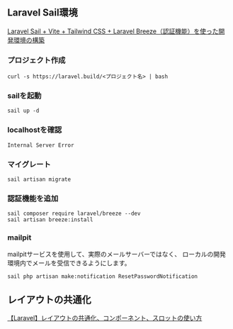 ## Laravel Sail環境
[Laravel Sail + Vite + Tailwind CSS + Laravel Breeze（認証機能）を使った開発環境の構築](https://zenn.dev/nenenemo/articles/46d43854cd01c5)

### プロジェクト作成
```
curl -s https://laravel.build/<プロジェクト名> | bash
```
### sailを起動
```
sail up -d
```

### localhostを確認
```
Internal Server Error
```
### マイグレート
```
sail artisan migrate
```

### 認証機能を追加
```
sail composer require laravel/breeze --dev
sail artisan breeze:install
```

### mailpit
mailpitサービスを使用して、実際のメールサーバーではなく、
ローカルの開発環境内でメールを受信できるようにします。
```
sail php artisan make:notification ResetPasswordNotification
```

## レイアウトの共通化
[【Laravel】レイアウトの共通化、コンポーネント、スロットの使い方](https://zenn.dev/nenenemo/articles/e09fd01c0a3a47)
